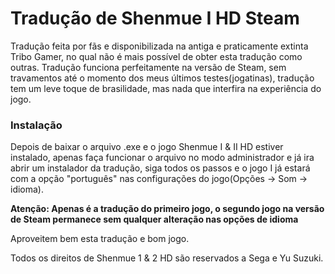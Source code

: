 # Tradução de Shenmue I HD Steam

Tradução feita por fãs e disponibilizada na antiga e praticamente extinta Tribo Gamer, no qual não é mais possível de obter esta tradução como outras.
Tradução funciona perfeitamente na versão de Steam, sem travamentos até o momento dos meus últimos testes(jogatinas), tradução tem um leve toque de brasilidade,
mas nada que interfira na experiência do jogo. 

### Instalação

Depois de baixar o arquivo .exe e o jogo Shenmue I & II HD estiver instalado, apenas faça funcionar o arquivo no modo administrador e já ira abrir um instalador da tradução, siga todos os passos e o jogo I já estará com a opção "português" nas configurações do jogo(Opções -> Som -> idioma). 

**Atenção: Apenas é a tradução do primeiro jogo, o segundo jogo na versão de Steam permanece sem qualquer alteração nas opções de idioma**

Aproveitem bem esta tradução e bom jogo.
      
Todos os direitos de Shenmue 1 & 2 HD são reservados a Sega e Yu Suzuki. 
